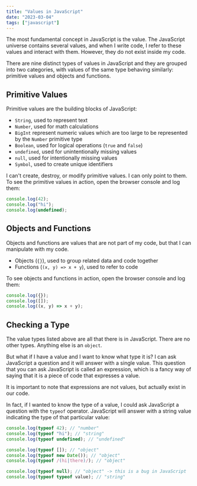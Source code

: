 ```yaml
---
title: "Values in JavaScript"
date: "2023-03-04"
tags: ["javascript"]
---
```


The most fundamental concept in JavaScript is the value. The JavaScript universe contains several values, and when I write code, I refer to these values and interact with them. However, they do not exist inside my code.

There are nine distinct types of values in JavaScript and they are grouped into two categories, with values of the same type behaving similarly: primitive values and objects and functions.

## Primitive Values

Primitive values are the building blocks of JavaScript:

- `String`, used to represent text
- `Number`, used for math calculations
- `BigInt` represent numeric values which are too large to be represented by the `Number` primitive type
- `Boolean`, used for logical operations (`true` and `false`)
- `undefined`, used for unintentionally missing values
- `null`, used for intentionally missing values
- `Symbol`, used to create unique identifiers

I can't create, destroy, or modify primitive values. I can only point to them.
To see the primitive values in action, open the browser console and log them:

```js
console.log(42);
console.log("hi");
console.log(undefined);
```

## Objects and Functions

Objects and functions are values that are not part of my code, but that I can manipulate with my code.

- Objects (`{}`), used to group related data and code together
- Functions (`(x, y) => x + y`), used to refer to code

To see objects and functions in action, open the browser console and log them:

```js
console.log({});
console.log([]);
console.log((x, y) => x + y);
```

## Checking a Type

The value types listed above are all that there is in JavaScript. There are no other types. Anything else is an `object`.

But what if I have a value and I want to know what type it is? I can ask JavaScript a question and it will answer with a single value. This question that you can ask JavaScript is called an expression, which is a fancy way of saying that it is a piece of code that expresses a value.

It is important to note that expressions are not values, but actually exist in our code.

In fact, if I wanted to know the type of a value, I could ask JavaScript a question with the `typeof` operator. JavaScript will answer with a string value indicating the type of that particular value:

```js
console.log(typeof 42); // "number"
console.log(typeof "hi"); // "string"
console.log(typeof undefined); // "undefined"

console.log(typeof []); // "object"
console.log(typeof new Date()); // "object"
console.log(typeof /(hi|there)/); // "object"

console.log(typeof null); // "object" -> this is a bug in JavaScript
console.log(typeof typeof value); // "string"
```
